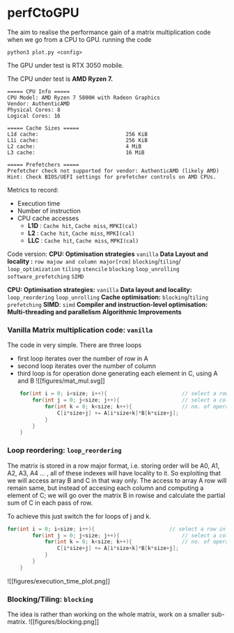 # perfCtoGPU

The aim to realise the performance gain of a matrix multiplication code when we go from a CPU to GPU.
running the code 
```
python3 plot.py <config>
```


The GPU under test is RTX 3050 mobile.

The CPU under test is **AMD Ryzen 7.**
```
===== CPU Info =====
CPU Model: AMD Ryzen 7 5800H with Radeon Graphics
Vendor: AuthenticAMD
Physical Cores: 8
Logical Cores: 16

===== Cache Sizes =====
L1d cache:                            256 KiB
L1i cache:                            256 KiB
L2 cache:                             4 MiB
L3 cache:                             16 MiB

===== Prefetchers =====
Prefetcher check not supported for vendor: AuthenticAMD (likely AMD)
Hint: Check BIOS/UEFI settings for prefetcher controls on AMD CPUs.
```

Metrics to record: 
- Execution time
- Number of instruction 
- CPU cache accesses
	- **L1D** : `Cache hit`, `Cache miss`, `MPKI(cal)` 
	- **L2** :  `Cache hit`, `Cache miss`, `MPKI(cal)`
	- **LLC** : `Cache hit`, `Cache miss`, `MPKI(cal)` 

Code version: 
**CPU: Optimisation strategies**
	`vanilla` 
	**Data Layout and locality :** 
		`row majow and column major[rcm]`
		`blocking`/`tiling`/
	`loop_optimization` 
	`tiling`
	`stencile`
	`blocking`
	`loop_unrolling`
	`software_prefetching`
	`SIMD`

**CPU: Optimisation strategies:** 
	`vanilla`
	**Data layout and locality:**
		`loop_reordering`
		`loop_unrolling`
	**Cache optimisation:**
		`blocking`/`tiling`
		`prefetching`
	**SIMD**: 
		`simd`
	**Compiler and instruction-level optimisation:**
	**Multi-threading and parallelism**
	**Algorithmic Improvements**
	 
	
### Vanilla Matrix multiplication code: `vanilla`

The code in very simple. There are three loops 
- first loop iterates over the number of row in A
- second loop iterates over the number of column
- third loop is for operation done generating each element in C, using A and B
![[figures/mat_mul.svg]] 



```c++
	for(int i = 0; i<size; i++){						// select a row in A
		for(int j = 0; j<size; j++){					// select a col in B
			for(int k = 0; k<size; k++){				// no. of operation for ele in C
				C[i*size+j] += A[i*size+k]*B[k*size+j];
			}
		}
	}
```

### Loop reordering: `loop_reordering`
The matrix is stored in a row major format, i.e. storing order will be A0, A1, A2, A3, A4 ... , all of these indexes will have locality to it.
So exploiting that we will access array B and C in that way only. The access to array A row will remain same, but instead of accesing each column and computing a element of C; we will go over the matrix B in rowise and calculate the partial sum of C in each pass of row.

To achieve this just switch the for loops of j and k. 
```c++
for(int i = 0; i<size; i++){						// select a row in A
		for(int j = 0; j<size; j++){					// select a col in B
			for(int k = 0; k<size; k++){				// no. of operation for ele in C
				C[i*size+j] += A[i*size+k]*B[k*size+j];
			}
		}
	}
```

![[figures/execution_time_plot.png]]


### Blocking/Tiling: `blocking`

The idea is rather than working on the whole matrix, work on a smaller sub-matrix.
![[figures/blocking.png]]
